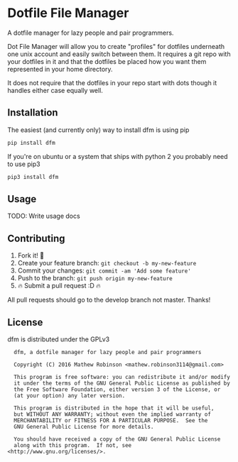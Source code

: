 # **D**otfile **F**ile **M**anager
A dotfile manager for lazy people and pair programmers.

Dot File Manager will allow you to create "profiles" for dotfiles underneath one
unix account and easily switch between them. It requires a git repo with your
dotfiles in it and that the dotfiles be placed how you want them represented in
your home directory.

It does not require that the dotfiles in your repo start with dots though it handles
either case equally well.

## Installation
The easiest (and currently only) way to install dfm is using pip

```bash
pip install dfm
```

If you're on ubuntu or a system that ships with python 2 you probably need
to use pip3

```bash
pip3 install dfm
```

## Usage

TODO: Write usage docs

## Contributing

1. Fork it! :fork_and_knife:
2. Create your feature branch: `git checkout -b my-new-feature`
3. Commit your changes: `git commit -am 'Add some feature'`
4. Push to the branch: `git push origin my-new-feature`
5. :fire: Submit a pull request :D :fire:

All pull requests should go to the develop branch not master. Thanks!

## License

dfm is distributed under the GPLv3

```
  dfm, a dotfile manager for lazy people and pair programmers

  Copyright (C) 2016 Mathew Robinson <mathew.robinson3114@gmail.com>

  This program is free software: you can redistribute it and/or modify
  it under the terms of the GNU General Public License as published by
  the Free Software Foundation, either version 3 of the License, or
  (at your option) any later version.

  This program is distributed in the hope that it will be useful,
  but WITHOUT ANY WARRANTY; without even the implied warranty of
  MERCHANTABILITY or FITNESS FOR A PARTICULAR PURPOSE.  See the
  GNU General Public License for more details.

  You should have received a copy of the GNU General Public License
  along with this program.  If not, see <http://www.gnu.org/licenses/>.
```
